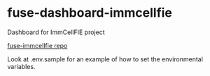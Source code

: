 # fuse-dashboard-immcellfie
Dashboard for ImmCellFIE project

[fuse-immcellfie repo](https://github.com/RENCI/fuse-immcellfie)

Look at .env.sample for an example of how to set the environmental variables.
